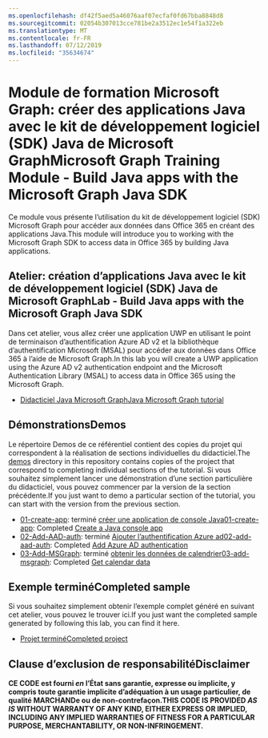 ```yaml
---
ms.openlocfilehash: df42f5aed5a46076aaf07ecfaf0fd67bba8848d8
ms.sourcegitcommit: 02054b307013cce781be2a3512ec1e54f1a322eb
ms.translationtype: MT
ms.contentlocale: fr-FR
ms.lasthandoff: 07/12/2019
ms.locfileid: "35634674"
---
```

# <a name="microsoft-graph-training-module---build-java-apps-with-the-microsoft-graph-java-sdk"></a><span data-ttu-id="6ef0e-101">Module de formation Microsoft Graph: créer des applications Java avec le kit de développement logiciel (SDK) Java de Microsoft Graph</span><span class="sxs-lookup"><span data-stu-id="6ef0e-101">Microsoft Graph Training Module - Build Java apps with the Microsoft Graph Java SDK</span></span>

<span data-ttu-id="6ef0e-102">Ce module vous présente l’utilisation du kit de développement logiciel (SDK) Microsoft Graph pour accéder aux données dans Office 365 en créant des applications Java.</span><span class="sxs-lookup"><span data-stu-id="6ef0e-102">This module will introduce you to working with the Microsoft Graph SDK to access data in Office 365 by building Java applications.</span></span>

## <a name="lab---build-java-apps-with-the-microsoft-graph-java-sdk"></a><span data-ttu-id="6ef0e-103">Atelier: création d’applications Java avec le kit de développement logiciel (SDK) Java de Microsoft Graph</span><span class="sxs-lookup"><span data-stu-id="6ef0e-103">Lab - Build Java apps with the Microsoft Graph Java SDK</span></span>

<span data-ttu-id="6ef0e-104">Dans cet atelier, vous allez créer une application UWP en utilisant le point de terminaison d’authentification Azure AD v2 et la bibliothèque d’authentification Microsoft (MSAL) pour accéder aux données dans Office 365 à l’aide de Microsoft Graph.</span><span class="sxs-lookup"><span data-stu-id="6ef0e-104">In this lab you will create a UWP application using the Azure AD v2 authentication endpoint and the Microsoft Authentication Library (MSAL) to access data in Office 365 using the Microsoft Graph.</span></span>

- [<span data-ttu-id="6ef0e-105">Didacticiel Java Microsoft Graph</span><span class="sxs-lookup"><span data-stu-id="6ef0e-105">Java Microsoft Graph tutorial</span></span>](https://docs.microsoft.com/graph/tutorials/java)

## <a name="demos"></a><span data-ttu-id="6ef0e-106">Démonstrations</span><span class="sxs-lookup"><span data-stu-id="6ef0e-106">Demos</span></span>

<span data-ttu-id="6ef0e-107">Le [](./demos) répertoire Demos de ce référentiel contient des copies du projet qui correspondent à la réalisation de sections individuelles du didacticiel.</span><span class="sxs-lookup"><span data-stu-id="6ef0e-107">The [demos](./demos) directory in this repository contains copies of the project that correspond to completing individual sections of the tutorial.</span></span> <span data-ttu-id="6ef0e-108">Si vous souhaitez simplement lancer une démonstration d’une section particulière du didacticiel, vous pouvez commencer par la version de la section précédente.</span><span class="sxs-lookup"><span data-stu-id="6ef0e-108">If you just want to demo a particular section of the tutorial, you can start with the version from the previous section.</span></span>

- <span data-ttu-id="6ef0e-109">[01-create-app](Demos/01-create-app): terminé [créer une application de console Java](https://docs.microsoft.com/graph/tutorials/java?tutorial-step=1)</span><span class="sxs-lookup"><span data-stu-id="6ef0e-109">[01-create-app](Demos/01-create-app): Completed [Create a Java console app](https://docs.microsoft.com/graph/tutorials/java?tutorial-step=1)</span></span>
- <span data-ttu-id="6ef0e-110">[02-Add-AAD-auth](Demos/02-add-aad-auth): terminé [Ajouter l’authentification Azure ad](https://docs.microsoft.com/graph/tutorials/java?tutorial-step=3)</span><span class="sxs-lookup"><span data-stu-id="6ef0e-110">[02-add-aad-auth](Demos/02-add-aad-auth): Completed [Add Azure AD authentication](https://docs.microsoft.com/graph/tutorials/java?tutorial-step=3)</span></span>
- <span data-ttu-id="6ef0e-111">[03-Add-MSGraph](Demos/03-add-msgraph): terminé [obtenir les données de calendrier](https://docs.microsoft.com/graph/tutorials/java?tutorial-step=4)</span><span class="sxs-lookup"><span data-stu-id="6ef0e-111">[03-add-msgraph](Demos/03-add-msgraph): Completed [Get calendar data](https://docs.microsoft.com/graph/tutorials/java?tutorial-step=4)</span></span>

## <a name="completed-sample"></a><span data-ttu-id="6ef0e-112">Exemple terminé</span><span class="sxs-lookup"><span data-stu-id="6ef0e-112">Completed sample</span></span>

<span data-ttu-id="6ef0e-113">Si vous souhaitez simplement obtenir l’exemple complet généré en suivant cet atelier, vous pouvez le trouver ici.</span><span class="sxs-lookup"><span data-stu-id="6ef0e-113">If you just want the completed sample generated by following this lab, you can find it here.</span></span>

- [<span data-ttu-id="6ef0e-114">Projet terminé</span><span class="sxs-lookup"><span data-stu-id="6ef0e-114">Completed project</span></span>](Demos/03-add-msgraph)

## <a name="disclaimer"></a><span data-ttu-id="6ef0e-115">Clause d’exclusion de responsabilité</span><span class="sxs-lookup"><span data-stu-id="6ef0e-115">Disclaimer</span></span>

<span data-ttu-id="6ef0e-116">**CE CODE est fourni _en_ l’État sans garantie, expresse ou implicite, y compris toute garantie implicite d’adéquation à un usage particulier, de qualité MARCHANDe ou de non-contrefaçon.**</span><span class="sxs-lookup"><span data-stu-id="6ef0e-116">**THIS CODE IS PROVIDED _AS IS_ WITHOUT WARRANTY OF ANY KIND, EITHER EXPRESS OR IMPLIED, INCLUDING ANY IMPLIED WARRANTIES OF FITNESS FOR A PARTICULAR PURPOSE, MERCHANTABILITY, OR NON-INFRINGEMENT.**</span></span>
